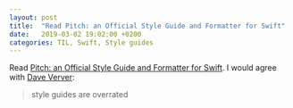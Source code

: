 ```yaml
---
layout: post
title:  "Read Pitch: an Official Style Guide and Formatter for Swift"
date:   2019-03-02 19:02:00 +0200
categories: TIL, Swift, Style guides 
---
```

Read [Pitch: an Official Style Guide and Formatter for Swift](https://forums.swift.org/t/pitch-an-official-style-guide-and-formatter-for-swift/21025). I would agree with [Dave Verver](https://iosdevweekly.com/issues/393#start):

> style guides are overrated
